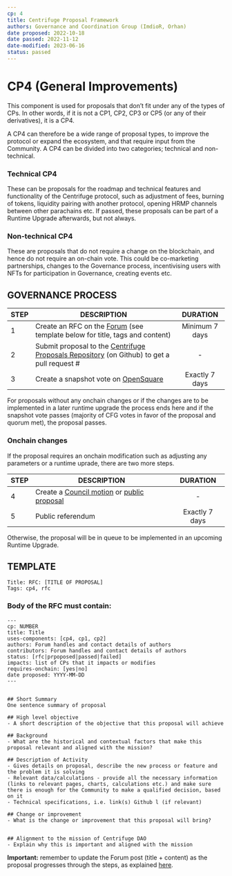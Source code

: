 ```yaml
---
cp: 4
title: Centrifuge Proposal Framework
authors: Governance and Coordination Group (ImdioR, Orhan)
date proposed: 2022-10-18
date passed: 2022-11-12
date-modified: 2023-06-16
status: passed
---
```


# CP4 (General Improvements)

This component is used for proposals that don’t fit under any of the types of CPs. In other words, if it is not a CP1, CP2, CP3 or CP5 (or any of their derivatives), it is a CP4. 

A CP4 can therefore be a wide range of proposal types, to improve the protocol or expand the ecosystem, and that require input from the Community. A CP4 can be divided into two categories; technical and non-technical.

### Technical CP4

These can be proposals for the roadmap and technical features and functionality of the Centrifuge protocol, such as adjustment of fees, burning of tokens, liquidity pairing with another protocol, opening HRMP channels between other parachains etc. If passed, these proposals can be part of a Runtime Upgrade afterwards, but not always.

### Non-technical CP4
These are proposals that do not require a change on the blockchain, and hence do not require an on-chain vote. This could be co-marketing partnerships, changes to the Governance process, incentivising users with NFTs for participation in Governance, creating events etc.

## GOVERNANCE PROCESS

|STEP|DESCRIPTION|DURATION|
| --- | --- | :---: |
|1|Create an RFC on the [Forum](https://gov.centrifuge.io/c/cfg-governance/chain-governance/18) (see template below for title, tags and content)|Minimum 7 days|
|2|Submit proposal to the [Centrifuge Proposals Repository](https://github.com/centrifuge/cps) (on Github) to get a pull request #|-|
|3|Create a snapshot vote on [OpenSquare](https://voting.opensquare.io/space/centrifuge)|Exactly 7 days|

For proposals without any onchain changes or if the changes are to be implemented in a later runtime upgrade the process ends here and if the snapshot vote passes (majority of CFG votes in favor of the proposal and quorum met), the proposal passes.

### Onchain changes
If the proposal requires an onchain modification such as adjusting any parameters or a runtime uprade, there are two more steps.

|STEP|DESCRIPTION|DURATION|
| --- | --- | :---: |
|4|Create a [Council motion](https://polkadot.js.org/apps/?rpc=wss%3A%2F%2Ffullnode.parachain.centrifuge.io#/council/motions) or [public proposal](https://polkadot.js.org/apps/?rpc=wss%3A%2F%2Ffullnode.parachain.centrifuge.io#/democracy) |-|
|5|Public referendum |Exactly 7 days|

Otherwise, the proposal will be in queue to be implemented in an upcoming Runtime Upgrade.

## TEMPLATE
```
Title: RFC: [TITLE OF PROPOSAL]
Tags: cp4, rfc
```
### Body of the RFC must contain:
```
---
cp: NUMBER
title: Title
uses-components: [cp4, cp1, cp2]
authors: Forum handles and contact details of authors
contributors: Forum handles and contact details of authors
status: [rfc|prpoposed|passed|failed]
impacts: list of CPs that it impacts or modifies
requires-onchain: [yes|no]
date proposed: YYYY-MM-DD
---


## Short Summary 
One sentence summary of proposal

## High level objective 
- A short description of the objective that this proposal will achieve

## Background 
- What are the historical and contextual factors that make this proposal relevant and aligned with the mission?

## Description of Activity 
- Gives details on proposal, describe the new process or feature and the problem it is solving
- Relevant data/calculations - provide all the necessary information (links to relevant pages, charts, calculations etc.) and make sure there is enough for the Community to make a qualified decision, based on it
- Technical specifications, i.e. link(s) Github l (if relevant)

## Change or improvement 
- What is the change or improvement that this proposal will bring?


## Alignment to the mission of Centrifuge DAO 
- Explain why this is important and aligned with the mission
```
**Important:** remember to update the Forum post (title + content) as the proposal progresses through the steps, as explained [here](https://github.com/centrifuge/cps/blob/main/cps/CP0/CP0.md).
